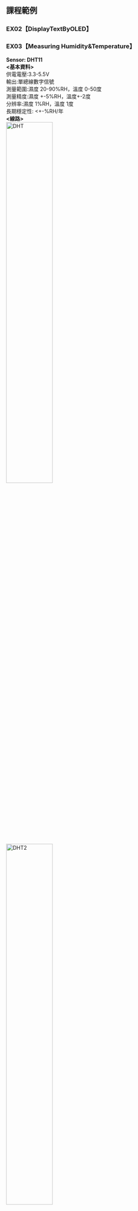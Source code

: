 ## 課程範例
### EX02【DisplayTextByOLED】


### EX03【Measuring Humidity&Temperature】
**Sensor: DHT11** <br />
**<基本資料>** <br />
供電電壓:3.3-5.5V <br />
輸出:單總線數字信號 <br />
測量範圍:濕度 20-90%RH，溫度 0-50度 <br />
測量精度:濕度 +-5%RH，溫度+-2度 <br />
分辨率:濕度 1%RH，溫度 1度 <br />
長期穩定性: <+-%RH/年 <br />
**<線路>** <br />
 <img src="https://ppt.cc/fHpfjx@.png" width = "50%" height = "50%" alt="DHT" align=center />
 <img src="https://ppt.cc/fU6Cux@.jpg" width = "50%" height = "50%" alt="DHT2" align=center />

**<顯示成果>** <br />
<img src="https://ppt.cc/fs4Ejx@.png" width = "50%" height = "50%" alt="DHT3" align=center />

library:<a src="https://github.com/RobTillaart/Arduino">https://github.com/RobTillaart/Arduino</a>


### EX04【Measuring Temperature】
**Sensor: 防水型 DS18b20溫度感測器 100CM 長度 帶不鏽鋼探頭** <br />
**<基本資料>** <br />
探頭採用原裝 DS18B20 溫度感測器晶片, 不銹鋼管封裝 防水防潮防生鏽。<br />
不銹鋼外殼(6*50mm)，引線長度 100cm 。<br />
2. 每個探頭經過嚴格測試後獨立包裝, 3.0V-5.5V 供電 , 9-12 位可調分辨率。<br />
3. 感溫範圍寬-55℃ - +125℃<br />
4. 無需外部元件，獨特的單總線接口<br />
5. 輸出引線：紅色(VCC)，黃色(DATA)，黑色(GND)<br />
6. 需 4.7k 歐姆電阻 (or 可變電阻 10K)<br />

**<線路>** <br />

 <img src="https://ppt.cc/fxG5Kx@.jpg" width = "50%" height = "50%" alt="DHT" align=center />
 <img src="https://ppt.cc/f1DxPx@.jpg" width = "50%" height = "50%" alt="DHT" align=center />

